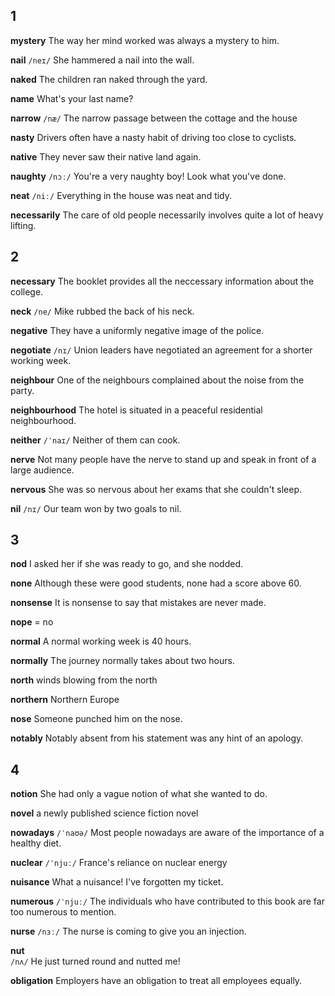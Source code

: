 ## 1
**mystery** 
The way her mind worked was always a mystery to him.

**nail** 
`/neɪ/`
She hammered a nail into the wall.

**naked** 
The children ran naked through the yard.

**name** 
What's your last name?

**narrow** 
`/næ/`
The narrow passage between the cottage and the house

**nasty** 
Drivers often have a nasty habit of driving too close to cyclists.

**native** 
They never saw their native land again.

**naughty**
`/nɔː/`
You're a very naughty boy! Look what you've done.

**neat** 
`/niː/`
Everything in the house was neat and tidy.

**necessarily** 
The care of old people necessarily involves quite a lot of heavy lifting.

## 2
**necessary** 
The booklet provides all the neccessary information about the college.

**neck** 
`/ne/`
Mike rubbed the back of his neck.

**negative** 
They have a uniformly negative image of the police.

**negotiate** 
`/nɪ/`
Union leaders have negotiated an agreement for a shorter working week.

**neighbour** 
One of the neighbours complained about the noise from the party.

**neighbourhood** 
The hotel is situated in a peaceful residential neighbourhood.

**neither** 
`/ˈnaɪ/`
Neither of them can cook.

**nerve** 
Not many people have the nerve to stand up and speak in front of a large audience.

**nervous** 
She was so nervous about her exams that she couldn't sleep.

**nil** 
`/nɪ/`
Our team won by two goals to nil.

## 3
**nod** 
I asked her if she was ready to go, and she nodded.

**none** 
Although these were good students, none had a score above 60.

**nonsense** 
It is nonsense to say that mistakes are never made.

**nope** 
= no

**normal** 
A normal working week is 40 hours.

**normally** 
The journey normally takes about two hours.

**north** 
winds blowing from the north

**northern** 
Northern Europe

**nose** 
Someone punched him on the nose.

**notably** 
Notably absent from his statement was any hint of an apology.

## 4
**notion** 
She had only a vague notion of what she wanted to do.

**novel** 
a newly published science fiction novel

**nowadays** 
`/ˈnaʊə/`
Most people nowadays are aware of the importance of a healthy diet.

**nuclear** 
`/ˈnjuː/`
France's reliance on nuclear energy

**nuisance** 
What a nuisance! I've forgotten my ticket.

**numerous** 
`/ˈnjuː/`
The individuals who have contributed to this book are far too numerous to mention.

**nurse** 
`/nɜː/`
The nurse is coming to give you an injection.

**nut**  
`/nʌ/`
He just turned round and nutted me!

**obligation** 
Employers have an obligation to treat all employees equally.